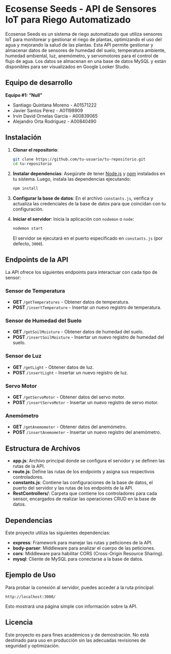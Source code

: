 ﻿
# Ecosense Seeds - API de Sensores IoT para Riego Automatizado

Ecosense Seeds es un sistema de riego automatizado que utiliza sensores IoT para monitorear y gestionar el riego de plantas, optimizando el uso del agua y mejorando la salud de las plantas. Esta API permite gestionar y almacenar datos de sensores de humedad del suelo, temperatura ambiente, humedad ambiental, luz, anemómetro, y servomotores para el control de flujo de agua. Los datos se almacenan en una base de datos MySQL y están disponibles para ser visualizados en Google Looker Studio.

## Equipo de desarrollo
**Equipo #1: “Null”**
- Santiago Quintana Moreno - A01571222
- Javier Santos Pérez - A01198909
- Irvin David Ornelas García - A00839065
- Alejandro Orta Rodríguez - A00840490

## Instalación

1. **Clonar el repositorio**:
   ```bash
   git clone https://github.com/tu-usuario/tu-repositorio.git
   cd tu-repositorio
   ```

2. **Instalar dependencias**:
   Asegúrate de tener [Node.js](https://nodejs.org/) y [npm](https://www.npmjs.com/) instalados en tu sistema. Luego, instala las dependencias ejecutando:
   ```bash
   npm install
   ```

3. **Configurar la base de datos**:
   En el archivo `constants.js`, verifica y actualiza las credenciales de la base de datos para que coincidan con tu configuración.

4. **Iniciar el servidor**:
   Inicia la aplicación con `nodemon` o `node`:
   ```bash
   nodemon start
   ```
   El servidor se ejecutará en el puerto especificado en `constants.js` (por defecto, `3000`).

## Endpoints de la API

La API ofrece los siguientes endpoints para interactuar con cada tipo de sensor:

### Sensor de Temperatura
- **GET** `/getTemperatures` - Obtener datos de temperatura.
- **POST** `/insertTemperature` - Insertar un nuevo registro de temperatura.

### Sensor de Humedad del Suelo
- **GET** `/getSoilMoisture` - Obtener datos de humedad del suelo.
- **POST** `/insertSoilMoisture` - Insertar un nuevo registro de humedad del suelo.

### Sensor de Luz
- **GET** `/getLight` - Obtener datos de luz.
- **POST** `/insertLight` - Insertar un nuevo registro de luz.

### Servo Motor
- **GET** `/getServoMotor` - Obtener datos del servo motor.
- **POST** `/insertServoMotor` - Insertar un nuevo registro de servo motor.

### Anemómetro
- **GET** `/getAnemometer` - Obtener datos del anemómetro.
- **POST** `/insertAnemometer` - Insertar un nuevo registro del anemómetro.

## Estructura de Archivos

- **app.js**: Archivo principal donde se configura el servidor y se definen las rutas de la API.
- **route.js**: Define las rutas de los endpoints y asigna sus respectivos controladores.
- **constants.js**: Contiene las configuraciones de la base de datos, el puerto del servidor y las rutas de los endpoints de la API.
- **RestControllers/**: Carpeta que contiene los controladores para cada sensor, encargados de realizar las operaciones CRUD en la base de datos.

## Dependencias
Este proyecto utiliza las siguientes dependencias:
- **express**: Framework para manejar las rutas y peticiones de la API.
- **body-parser**: Middleware para analizar el cuerpo de las peticiones.
- **cors**: Middleware para habilitar CORS (Cross-Origin Resource Sharing).
- **mysql**: Cliente de MySQL para conectarse a la base de datos.

## Ejemplo de Uso

Para probar la conexión al servidor, puedes acceder a la ruta principal:
```
http://localhost:3000/
```

Esto mostrará una página simple con información sobre la API.

## Licencia

Este proyecto es para fines académicos y de demostración. No está destinado para uso en producción sin las adecuadas revisiones de seguridad y optimización.
